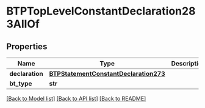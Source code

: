 # BTPTopLevelConstantDeclaration283AllOf

## Properties
Name | Type | Description | Notes
------------ | ------------- | ------------- | -------------
**declaration** | [**BTPStatementConstantDeclaration273**](BTPStatementConstantDeclaration273.md) |  | [optional] 
**bt_type** | **str** |  | [optional] 

[[Back to Model list]](../README.md#documentation-for-models) [[Back to API list]](../README.md#documentation-for-api-endpoints) [[Back to README]](../README.md)


